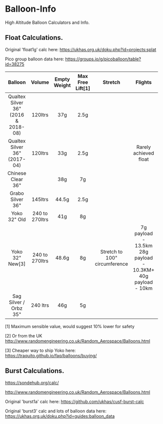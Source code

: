 # Balloon-Info
 High Altitude Balloon Calculators and Info.
 
## Float Calculations.  

Original 'float1g' calc here:  https://ukhas.org.uk/doku.php?id=projects:splat

Pico group balloon data here:  https://groups.io/g/picoballoon/table?id=38275

|Balloon|Volume|Empty Weight|Max Free Lift[1]|Stretch|Flights|Purchase[2]|
|:-----:|:----:|:----------:|:---:|:-----------:|:-----:|:-----:|
|Qualtex Silver 36" (2016 & 2018-08)|120ltrs|37g|2.5g| | |
|Qualtex Silver 36" (2017-04)|120ltrs|33g|2.5g| |Rarely achieved float|
|Chinese Clear 36"|	|38g|7g| | |[Aliexpress](https://www.aliexpress.com/item/32699218436.html?spm=a2g0s.8937460.0.0.412b2e0eYoFE03)|
|Grabo Silver 36"|145ltrs|44.5g|2.5g| | | |	|				
|Yoko 32" Old|240 to 270ltrs|41g|8g| | |			
|Yoko 32" New[3]|240 to 270ltrs|48.6g|8g|Stretch to 100" circumference|7g payload - 13.5km<BR>28g payload - 10.3KM+<BR>40g payload - 10km|[Yokohama](https://yokohamaballoon.com/products/sphere-balloon32inch?variant=41763086729369)|
|Sag Silver / Orbz 35"|240 ltrs|46g|5g|

[1] Maximum sensible value, would suggest 10% lower for safety

[2] Or from the UK http://www.randomengineering.co.uk/Random_Aerospace/Balloons.html

[3] Cheaper way to ship Yoko here: https://traquito.github.io/faq/balloons/buying/ 
 
## Burst Calculations.

https://sondehub.org/calc/

http://www.randomengineering.co.uk/Random_Aerospace/Balloons.html

Original 'burst1a' calc here: https://github.com/ukhas/cusf-burst-calc

Original 'burst3' calc and lots of balloon data here:  https://ukhas.org.uk/doku.php?id=guides:balloon_data

